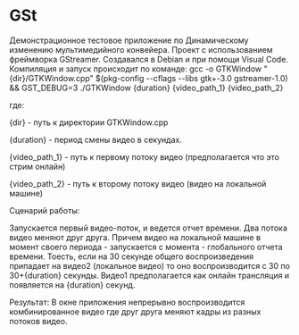 # GSt
Демонстрационное тестовое приложение по Динамическому изменению мультимедийного конвейера.
Проект с использованием фреймворка GStreamer. Создавался в Debian и при помощи Visual Code.
Компиляция и запуск происходит по команде:
gcc -o GTKWindow "{dir}/GTKWindow.cpp" $(pkg-config --cflags --libs gtk+-3.0 gstreamer-1.0) &&   GST_DEBUG=3  ./GTKWindow {duration} {video_path_1}  {video_path_2}


где:

 {dir} - путь к директории GTKWindow.cpp
 
 {duration} - период смены видео в секундах.
 
 {video_path_1} - путь к первому потоку видео (предполагается что это стрим онлайн)
 
 {video_path_2} - путь к второму потоку видео (видео на локальной машине)


 Сценарий работы:


   Запускается первый видео-поток, и ведется отчет времени.
   Два потока видео меняют друг друга. Причем видео на локальной машине в момент своего периода - запускается 
   с момента - глобального отчета времени.
   Тоесть, если на 30 секунде общего воспроизведения припадает на видео2 (локальное видео) то оно воспроизводится
   с 30 по 30+{duration} секунды.
   Видео1 предполагается как онлайн трансляция и появляется на {duration} секунд.

   Результат:
      В окне приложения непрерывно воспроизводится комбинированное видео где друг друга меняют
      кадры из разных потоков видео.
   

 
